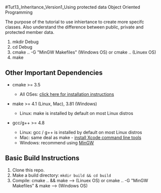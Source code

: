 #Tut13_Inheritance_Version1_Using protected data
Object Oriented Programming 

The purpose of the tutorial to use inhiertance to create more specifc classes.
Also understand the difference between public, private and protected member data.
1. mkdir Debug
2. cd Debug
3. cmake .. -G "MinGW Makefiles" (Windows OS)
   or cmake ..  (Linuex OS)
4. make



## Other Important Dependencies
* cmake >= 3.5

  * All OSes: [click here for installation instructions](https://cmake.org/install/)
* make >= 4.1 (Linux, Mac), 3.81 (Windows)
  * Linux: make is installed by default on most Linux distros
 
* gcc/g++ >= 4.8
  * Linux: gcc / g++ is installed by default on most Linux distros
  * Mac: same deal as make - [install Xcode command line tools](https://developer.apple.com/xcode/features/)
  * Windows: recommend using [MinGW](http://www.mingw.org/)

## Basic Build Instructions

1. Clone this repo.
2. Make a build directory: `mkdir build && cd build`
3. Compile: cmake .. && make --> (Linuex OS) or
            cmake .. -G "MinGW Makefiles" & make --> (Windows OS)